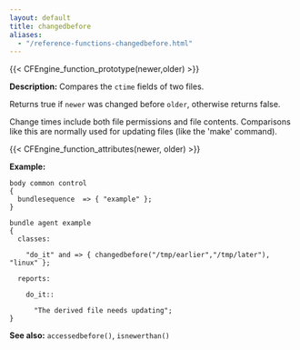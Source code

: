 ```yaml
---
layout: default
title: changedbefore
aliases:
  - "/reference-functions-changedbefore.html"
---
```


{{< CFEngine_function_prototype(newer,older) >}}

**Description:** Compares the `ctime` fields of two files.

Returns true if `newer` was changed before `older`, otherwise returns false.

Change times include both file permissions and file contents.
Comparisons like this are normally used for updating files (like the
'make' command).

{{< CFEngine_function_attributes(newer, older) >}}

**Example:**

```cf3
body common control
{
  bundlesequence  => { "example" };
}

bundle agent example
{
  classes:

    "do_it" and => { changedbefore("/tmp/earlier","/tmp/later"), "linux" };

  reports:

    do_it::

      "The derived file needs updating";
}
```

**See also:** `accessedbefore()`, `isnewerthan()`
